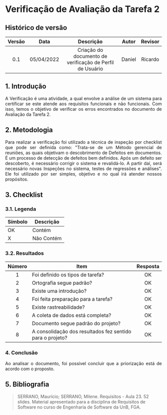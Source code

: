 # Verificação de Avaliação da Tarefa 2

## Histórico de versão

|Versão | Data | Descrição | Autor|  Revisor |
| :--: | :--: | :--: | :--: | :--:  |
| 0.1 | 05/04/2022  | Criação do documento de verificação de Perfil de Usuário | Daniel |  Ricardo |

## 1. Introdução
<p style="text-align: justify;"> A Verificação é uma atividade, a qual envolve a análise de um sistema para certificar se este atende aos requisitos funcionais e não funcionais. Com isso, temos o objetivo de verificar os erros encontrados no documento de Avaliação da Tarefa 2.
</p>

## 2. Metodologia
<p style="text-align: justify;">Para realizar a verificação foi utilizado a técnica de inspeção por checklist que pode ser definida como: "Trata-se de um Método gerencial de reuniões, as quais objetivam o descobrimento de Defeitos em documentos. É um processo de detecção de defeitos bem definidos. Após um defeito ser descoberto, é necessário corrigir o sistema e revalidá-lo. A partir daí, será necessário novas Inspeções no sistema, testes de regressões e análises". Ele foi utilizado por ser simples, objetivo e no qual irá atender nossos propósitos.
</p>

## 3. Checklist

### 3.1. Legenda
|Símbolo|Descrição|
|--|--|
|OK|Contém|
|X|Não Contém|

### 3.2. Resultados

| Número | Item | Resposta |
| :--: | -- | :--: |
| 1 | Foi definido os tipos de tarefa? | OK |
| 2 | Ortografia segue padrão? | OK |
| 3 | Existe uma introdução? | OK |
| 4 | Foi feita preparação para a tarefa? | OK |
| 5 | Existe rastreabilidade? | OK |
| 6 | A coleta de dados está completa? | OK |
| 7 | Documento segue padrão do projeto? | OK |
| 8 | A consolidação dos resultados fez sentido para o projeto? | OK |

### 4. Conclusão
<p style="text-align: justify;">Ao analisar o documento, foi possível concluir que a priorização está de acordo com o proposto.
</p>


## 5. Bibliografia

> SERRANO, Maurício; SERRANO, Milene. Requisitos - Aula 23. 52 slides. Material apresentado para a disciplina de Requisitos de Software no curso de Engenharia de Software da UnB, FGA.
